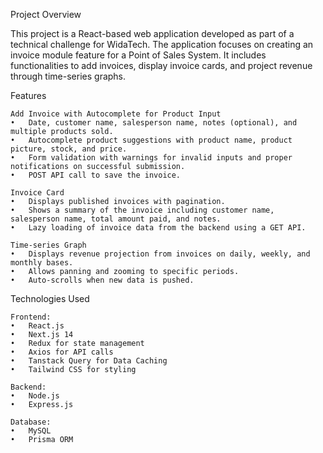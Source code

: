 Project Overview

This project is a React-based web application developed as part of a technical challenge for WidaTech. The application focuses on creating an invoice module feature for a Point of Sales System. It includes functionalities to add invoices, display invoice cards, and project revenue through time-series graphs.

Features

    Add Invoice with Autocomplete for Product Input
    •	Date, customer name, salesperson name, notes (optional), and multiple products sold.
    •	Autocomplete product suggestions with product name, product picture, stock, and price.
    •	Form validation with warnings for invalid inputs and proper notifications on successful submission.
    •	POST API call to save the invoice.

    Invoice Card
    •	Displays published invoices with pagination.
    •	Shows a summary of the invoice including customer name, salesperson name, total amount paid, and notes.
    •	Lazy loading of invoice data from the backend using a GET API.

    Time-series Graph
    •	Displays revenue projection from invoices on daily, weekly, and monthly bases.
    •	Allows panning and zooming to specific periods.
    •	Auto-scrolls when new data is pushed.

Technologies Used

    Frontend:
    •	React.js
    •	Next.js 14
    •	Redux for state management
    •	Axios for API calls
    •	Tanstack Query for Data Caching
    •	Tailwind CSS for styling

    Backend:
    •	Node.js
    •	Express.js

    Database:
    •	MySQL
    •	Prisma ORM
